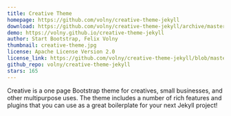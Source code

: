 ```yaml
---
title: Creative Theme
homepage: https://github.com/volny/creative-theme-jekyll
download: https://github.com/volny/creative-theme-jekyll/archive/master.zip
demo: https://volny.github.io/creative-theme-jekyll
author: Start Bootstrap, Felix Volny
thumbnail: creative-theme.jpg
license: Apache License Version 2.0
license_link: https://github.com/volny/creative-theme-jekyll/blob/master/LICENCE
github_repo: volny/creative-theme-jekyll
stars: 165
---
```


Creative is a one page Bootstrap theme for creatives, small businesses,
and other multipurpose uses. The theme includes a number of rich
features and plugins that you can use as a great boilerplate for your
next Jekyll project!
